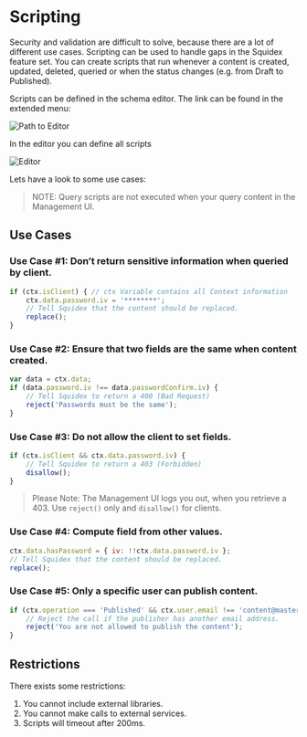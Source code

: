 # Scripting

Security and validation are difficult to solve, because there are a lot of different use cases. Scripting can be used to handle gaps in the Squidex feature set. You can create scripts that run whenever a content is created, updated, deleted, queried or when the status changes (e.g. from Draft to Published).

Scripts can be defined in the schema editor. The link can be found in the extended menu:

![Path to Editor](../images/04/06/01-path-to-dialog.png "Path to Editor")

In the editor you can define all scripts

![Editor](../images/04/06/02-dialog.png "Editor")

Lets have a look to some use cases:

> NOTE: Query scripts are not executed when your query content in the Management UI.

## Use Cases

### Use Case #1: Don’t return sensitive information when queried by client.

```js
if (ctx.isClient) { // ctx Variable contains all Context information
    ctx.data.password.iv = '********';
    // Tell Squidex that the content should be replaced.
    replace(); 
}
```

### Use Case #2: Ensure that two fields are the same when content created.

```js
var data = ctx.data;
if (data.password.iv !== data.passwordConfirm.iv) {
    // Tell Squidex to return a 400 (Bad Request)
    reject('Passwords must be the same');
}
```

### Use Case #3: Do not allow the client to set fields.

```js
if (ctx.isClient && ctx.data.password.iv) {
    // Tell Squidex to return a 403 (Forbidden)
    disallow();
}
```

> Please Note: The Management UI logs you out, when you retrieve a 403. Use `reject()` only and `disallow()` for clients.

### Use Case #4: Compute field from other values.

```js
ctx.data.hasPassword = { iv: !!ctx.data.password.iv };
// Tell Squidex that the content should be replaced.
replace();
```

### Use Case #5: Only a specific user can publish content.

```js
if (ctx.operation === 'Published' && ctx.user.email !== 'content@master.com') {
    // Reject the call if the publisher has another email address.
    reject('You are not allowed to publish the content');
}
```

## Restrictions

There exists some restrictions:

1. You cannot include external libraries.
2. You cannot make calls to external services.
3. Scripts will timeout after 200ms.
